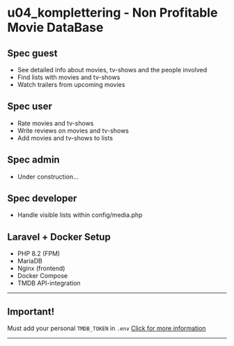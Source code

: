 # u04_komplettering - Non Profitable Movie DataBase

## Spec guest
 - See detailed info about movies, tv-shows and the people involved
 - Find lists with movies and tv-shows
 - Watch trailers from upcoming movies

## Spec user
 - Rate movies and tv-shows
 - Write reviews on movies and tv-shows
 - Add movies and tv-shows to lists

## Spec admin
 - Under construction...

## Spec developer
 - Handle visible lists within config/media.php


## Laravel + Docker Setup

- PHP 8.2 (FPM)
- MariaDB
- Nginx (frontend)
- Docker Compose
- TMDB API-integration

---

## **Important!**

Must add your personal `TMDB_TOKEN` in `.env`
[Click for more information](https://developer.themoviedb.org/docs/getting-started)





---